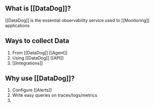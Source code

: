 ## What is [[DataDog]]?

[[DataDog]] is the essential observability service used to  [[Monitoring]] applications 

## Ways to collect Data

1. From [[DataDog]] [[Agent]]
2. Using [[DataDog]] [[API]]
3. [[Integrations]]

## Why use [[DataDog]]?

1. Configure [[Alerts]]
2. Write easy queries on traces/logs/metrics
3. 
